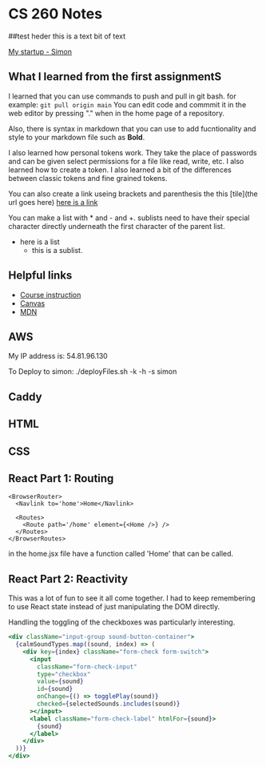 # CS 260 Notes

##test heder
this is a text bit of text

[My startup - Simon](https://simon.cs260.click)


## What I learned from the first assignmentS

I learned that you can use commands to push and pull in git bash. for example: `git pull origin main`
You can edit code and commmit it in the web editor by pressing "." when in the home page of a repository. 

Also, there is syntax in markdown that you can use to add fucntionality and style to your markdown file such as **Bold**.

I also learned how personal tokens work. They take the place of passwords and can be given select permissions for a file like read, write, etc. 
I also learned how to create a token. I also learned a bit of the differences between classic tokens and fine grained tokens.

You can also create a link useing brackets and parenthesis the this \[tile\]\(the url goes here\) [here is a link](google.com)

You can make a list with \* and \- and \+. sublists need to have their special character directly underneath the first character of the parent list.
* here is a list
  - this is a sublist.



## Helpful links

- [Course instruction](https://github.com/webprogramming260)
- [Canvas](https://byu.instructure.com)
- [MDN](https://developer.mozilla.org) 

## AWS

My IP address is: 54.81.96.130

To Deploy to simon:
./deployFiles.sh -k <yourpemkey> -h <yourdomain> -s simon

## Caddy


## HTML



## CSS


## React Part 1: Routing
```
<BrowserRouter>
  <Navlink to='home'>Home</Navlink>

  <Routes>
    <Route path='/home' element={<Home />} />
  </Routes>
</BrowserRoutes>
```
in the home.jsx file have a function called 'Home' that can be called. 

## React Part 2: Reactivity

This was a lot of fun to see it all come together. I had to keep remembering to use React state instead of just manipulating the DOM directly.

Handling the toggling of the checkboxes was particularly interesting.

```jsx
<div className="input-group sound-button-container">
  {calmSoundTypes.map((sound, index) => (
    <div key={index} className="form-check form-switch">
      <input
        className="form-check-input"
        type="checkbox"
        value={sound}
        id={sound}
        onChange={() => togglePlay(sound)}
        checked={selectedSounds.includes(sound)}
      ></input>
      <label className="form-check-label" htmlFor={sound}>
        {sound}
      </label>
    </div>
  ))}
</div>
```
